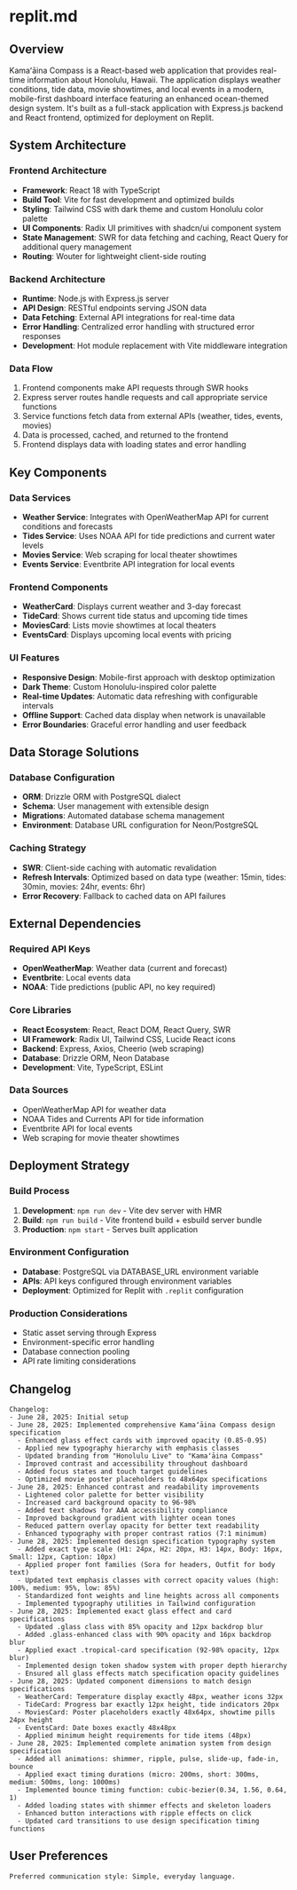 # replit.md

## Overview

Kamaʻāina Compass is a React-based web application that provides real-time information about Honolulu, Hawaii. The application displays weather conditions, tide data, movie showtimes, and local events in a modern, mobile-first dashboard interface featuring an enhanced ocean-themed design system. It's built as a full-stack application with Express.js backend and React frontend, optimized for deployment on Replit.

## System Architecture

### Frontend Architecture
- **Framework**: React 18 with TypeScript
- **Build Tool**: Vite for fast development and optimized builds
- **Styling**: Tailwind CSS with dark theme and custom Honolulu color palette
- **UI Components**: Radix UI primitives with shadcn/ui component system
- **State Management**: SWR for data fetching and caching, React Query for additional query management
- **Routing**: Wouter for lightweight client-side routing

### Backend Architecture
- **Runtime**: Node.js with Express.js server
- **API Design**: RESTful endpoints serving JSON data
- **Data Fetching**: External API integrations for real-time data
- **Error Handling**: Centralized error handling with structured error responses
- **Development**: Hot module replacement with Vite middleware integration

### Data Flow
1. Frontend components make API requests through SWR hooks
2. Express server routes handle requests and call appropriate service functions
3. Service functions fetch data from external APIs (weather, tides, events, movies)
4. Data is processed, cached, and returned to the frontend
5. Frontend displays data with loading states and error handling

## Key Components

### Data Services
- **Weather Service**: Integrates with OpenWeatherMap API for current conditions and forecasts
- **Tides Service**: Uses NOAA API for tide predictions and current water levels
- **Movies Service**: Web scraping for local theater showtimes
- **Events Service**: Eventbrite API integration for local events

### Frontend Components
- **WeatherCard**: Displays current weather and 3-day forecast
- **TideCard**: Shows current tide status and upcoming tide times
- **MoviesCard**: Lists movie showtimes at local theaters
- **EventsCard**: Displays upcoming local events with pricing

### UI Features
- **Responsive Design**: Mobile-first approach with desktop optimization
- **Dark Theme**: Custom Honolulu-inspired color palette
- **Real-time Updates**: Automatic data refreshing with configurable intervals
- **Offline Support**: Cached data display when network is unavailable
- **Error Boundaries**: Graceful error handling and user feedback

## Data Storage Solutions

### Database Configuration
- **ORM**: Drizzle ORM with PostgreSQL dialect
- **Schema**: User management with extensible design
- **Migrations**: Automated database schema management
- **Environment**: Database URL configuration for Neon/PostgreSQL

### Caching Strategy
- **SWR**: Client-side caching with automatic revalidation
- **Refresh Intervals**: Optimized based on data type (weather: 15min, tides: 30min, movies: 24hr, events: 6hr)
- **Error Recovery**: Fallback to cached data on API failures

## External Dependencies

### Required API Keys
- **OpenWeatherMap**: Weather data (current and forecast)
- **Eventbrite**: Local events data
- **NOAA**: Tide predictions (public API, no key required)

### Core Libraries
- **React Ecosystem**: React, React DOM, React Query, SWR
- **UI Framework**: Radix UI, Tailwind CSS, Lucide React icons
- **Backend**: Express, Axios, Cheerio (web scraping)
- **Database**: Drizzle ORM, Neon Database
- **Development**: Vite, TypeScript, ESLint

### Data Sources
- OpenWeatherMap API for weather data
- NOAA Tides and Currents API for tide information
- Eventbrite API for local events
- Web scraping for movie theater showtimes

## Deployment Strategy

### Build Process
1. **Development**: `npm run dev` - Vite dev server with HMR
2. **Build**: `npm run build` - Vite frontend build + esbuild server bundle
3. **Production**: `npm start` - Serves built application

### Environment Configuration
- **Database**: PostgreSQL via DATABASE_URL environment variable
- **APIs**: API keys configured through environment variables
- **Deployment**: Optimized for Replit with `.replit` configuration

### Production Considerations
- Static asset serving through Express
- Environment-specific error handling
- Database connection pooling
- API rate limiting considerations

## Changelog

```
Changelog:
- June 28, 2025: Initial setup
- June 28, 2025: Implemented comprehensive Kamaʻāina Compass design specification
  - Enhanced glass effect cards with improved opacity (0.85-0.95)
  - Applied new typography hierarchy with emphasis classes
  - Updated branding from "Honolulu Live" to "Kamaʻāina Compass"
  - Improved contrast and accessibility throughout dashboard
  - Added focus states and touch target guidelines
  - Optimized movie poster placeholders to 48x64px specifications
- June 28, 2025: Enhanced contrast and readability improvements
  - Lightened color palette for better visibility
  - Increased card background opacity to 96-98%
  - Added text shadows for AAA accessibility compliance
  - Improved background gradient with lighter ocean tones
  - Reduced pattern overlay opacity for better text readability
  - Enhanced typography with proper contrast ratios (7:1 minimum)
- June 28, 2025: Implemented design specification typography system
  - Added exact type scale (H1: 24px, H2: 20px, H3: 14px, Body: 16px, Small: 12px, Caption: 10px)
  - Applied proper font families (Sora for headers, Outfit for body text)
  - Updated text emphasis classes with correct opacity values (high: 100%, medium: 95%, low: 85%)
  - Standardized font weights and line heights across all components
  - Implemented typography utilities in Tailwind configuration
- June 28, 2025: Implemented exact glass effect and card specifications
  - Updated .glass class with 85% opacity and 12px backdrop blur
  - Added .glass-enhanced class with 90% opacity and 16px backdrop blur
  - Applied exact .tropical-card specification (92-98% opacity, 12px blur)
  - Implemented design token shadow system with proper depth hierarchy
  - Ensured all glass effects match specification opacity guidelines
- June 28, 2025: Updated component dimensions to match design specifications
  - WeatherCard: Temperature display exactly 48px, weather icons 32px
  - TideCard: Progress bar exactly 12px height, tide indicators 20px
  - MoviesCard: Poster placeholders exactly 48x64px, showtime pills 24px height
  - EventsCard: Date boxes exactly 48x48px
  - Applied minimum height requirements for tide items (48px)
- June 28, 2025: Implemented complete animation system from design specification
  - Added all animations: shimmer, ripple, pulse, slide-up, fade-in, bounce
  - Applied exact timing durations (micro: 200ms, short: 300ms, medium: 500ms, long: 1000ms)
  - Implemented bounce timing function: cubic-bezier(0.34, 1.56, 0.64, 1)
  - Added loading states with shimmer effects and skeleton loaders
  - Enhanced button interactions with ripple effects on click
  - Updated card transitions to use design specification timing functions
```

## User Preferences

```
Preferred communication style: Simple, everyday language.
```